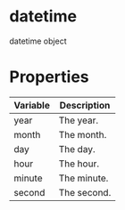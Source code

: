 # datetime

datetime object

# Properties

Variable | Description  
---|---  
year | The year.
month | The month.
day | The day.
hour | The hour.
minute | The minute.
second | The second.
